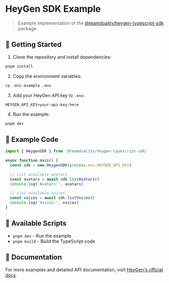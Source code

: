 # HeyGen SDK Example

> Example implementation of the [@teamduality/heygen-typescript-sdk](../sdk) package.

## 🚀 Getting Started

1. Clone the repository and install dependencies:

```bash
pnpm install
```

2. Copy the environment variables:

```bash
cp .env.example .env
```

3. Add your HeyGen API key to `.env`:

```env
HEYGEN_API_KEY=your-api-key-here
```

4. Run the example:

```bash
pnpm dev
```

## 📝 Example Code

```typescript
import { HeygenSDK } from '@teamduality/heygen-typescript-sdk'

async function main() {
  const sdk = new HeygenSDK(process.env.HEYGEN_API_KEY)

  // List available avatars
  const avatars = await sdk.listAvatars()
  console.log('Avatars:', avatars)

  // List available voices
  const voices = await sdk.listVoices()
  console.log('Voices:', voices)
}
```

## 🔧 Available Scripts

- `pnpm dev` - Run the example
- `pnpm build` - Build the TypeScript code

## 📖 Documentation

For more examples and detailed API documentation, visit [HeyGen's official docs](https://docs.heygen.com).
